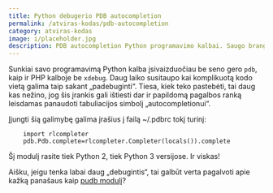 ```yaml
---
title: Python debugerio PDB autocompletion
permalink: /atviras-kodas/pdb-autocompletion
category: atviras-kodas
image: i/placeholder.jpg
description: PDB autocompletion Python programavimo kalbai. Saugo brangų laiką kai nereikia rašyti daug bereikalingų komandų.
---
```


Sunkiai savo programavimą Python kalba įsivaizduočiau be seno gero `pdb`, kaip ir PHP kalboje be `xdebug`. Daug laiko susitaupo kai komplikuotą kodo vietą galima taip sakant „padebuginti“. Tiesa, kiek teko pastebėti, tai daug kas nežino, jog šis įrankis gali ištiesti dar ir papildomą pagalbos ranką leisdamas panaudoti tabuliacijos simbolį „autocompletionui“.

Įjungti šią galimybę galima įrašius į failą ~/.pdbrc tokį turinį:

```
    import rlcompleter
    pdb.Pdb.complete=rlcompleter.Completer(locals()).complete
```

Šį modulį rasite tiek Python 2, tiek Python 3 versijose. Ir viskas!

Aišku, jeigu tenka labai daug „debugintis“, tai galbūt verta pagalvoti apie kažką panašaus kaip [pudb modulį](https://pypi.python.org/pypi/pudb)?
